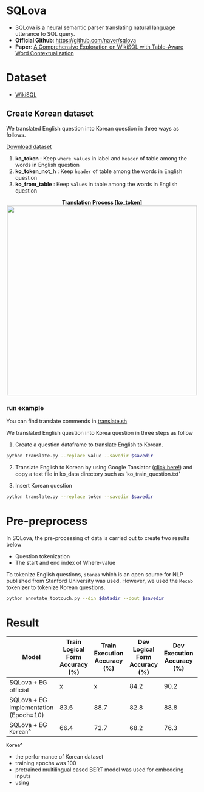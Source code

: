 # SQLova
- SQLova is a neural semantic parser translating natural language utterance to SQL query. 
- **Official Github**: https://github.com/naver/sqlova
- **Paper**: [A Comprehensive Exploration on WikiSQL with Table-Aware Word Contextualization](https://arxiv.org/pdf/1902.01069.pdf)


# Dataset 
- [WikiSQL](https://github.com/salesforce/WikiSQL)

## Create Korean dataset

We translated English question into Korean question in three ways as follows. 

[Download dataset](https://drive.google.com/drive/u/0/folders/1PnC_JU_QqCVEbyH2WaOETd51dW8Ssc3P)

1. **ko_token** : Keep `where values` in label and `header` of table among the words in English question
2. **ko_token_not_h** : Keep `header` of table among the words in English question
3. **ko_from_table** : Keep `values` in table among the words in English question

<div align='center'>
    <strong>Translation Process [ko_token]</strong><br>
    <img width="500" src='https://user-images.githubusercontent.com/37654013/115502415-ddda9b80-a2af-11eb-9892-029d914aa2f0.png'>
</div>


### run example

You can find translate commends in [translate.sh](https://github.com/TooTouch/SPARTA/blob/main/SQLova/run_translate.sh)

We translated English question into Korea question in three steps as follow

1. Create a question dataframe to translate English to Korean.

```bash
python translate.py --replace value --savedir $savedir
```

2. Translate English to Korean by using Google Tanslator ([click here!](https://translate.google.com/?hl=ko&sl=en&tl=ko&op=docs)) and copy a text file in ko_data directory such as 'ko_train_question.txt'

3. Insert Korean question 

```bash
python translate.py --replace token --savedir $savedir
```


# Pre-preprocess

In SQLova, the pre-processing of data is carried out to create two results below

- Question tokenization
- The start and end index of Where-value 

To tokenize English questions, `stanza` which is an open source for NLP published from Stanford University was used. However, we used the `Mecab` tokenizer to tokenize Korean questions.

```bash
python annotate_tootouch.py --din $datadir --dout $savedir
```


# Result

Model | Train<br> Logical Form<br> Accuracy (%) | Train<br> Execution<br> Accuracy (%) | Dev<br> Logical Form<br> Accuracy (%) | Dev<br> Execution<br> Accuracy (%) | Test<br> Logical Form<br> Accuracy (%) | Test<br> Execution<br> Accuracy (%)
---|---|---|---|---|---|---
SQLova + EG<br>official | x | x | 84.2 | 90.2 | 83.6 | 89.6 
SQLova + EG<br>implementation<br>(Epoch=10) | 83.6 | 88.7 | 82.8 | 88.8 | x | x
SQLova + EG<br>`Korean^`<br> | 66.4 | 72.7 | 68.2 | 76.3 | x | x

**`Korea^`**
- the performance of Korean dataset
- training epochs was 100
- pretrained multilingual cased BERT model was used for embedding inputs
- using 


